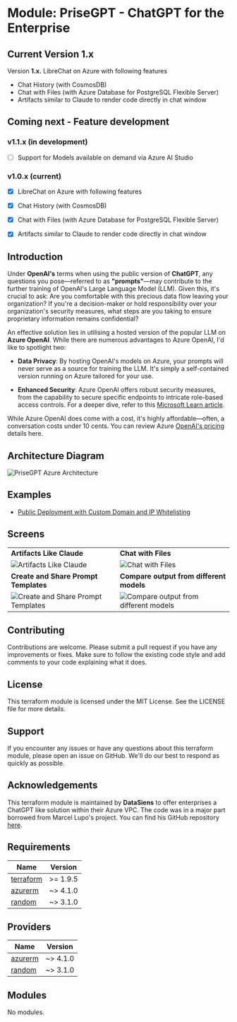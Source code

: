 # Module: PriseGPT - ChatGPT for the Enterprise

## Current Version 1.x

Version **1.x.** LibreChat on Azure with following features
- Chat History (with CosmosDB)
- Chat with Files (with Azure Database for PostgreSQL Flexible Server)
- Artifacts similar to Claude to render code directly in chat window

## Coming next - Feature development

### v1.1.x (in development)

- [ ] Support for Models available on demand via Azure AI Studio


### v1.0.x (current)

- [x] LibreChat on Azure with following features
- [x] Chat History (with CosmosDB)
- [x] Chat with Files (with Azure Database for PostgreSQL Flexible Server)
- [x] Artifacts similar to Claude to render code directly in chat window


## Introduction

Under **OpenAI's** terms when using the public version of **ChatGPT**, any questions you pose—referred to as **"prompts"**—may contribute to the further training of OpenAI's Large Language Model (LLM). Given this, it's crucial to ask: Are you comfortable with this precious data flow leaving your organization? If you're a decision-maker or hold responsibility over your organization's security measures, what steps are you taking to ensure proprietary information remains confidential?  

An effective solution lies in utilising a hosted version of the popular LLM on **Azure OpenAI**. While there are numerous advantages to Azure OpenAI, I'd like to spotlight two:

- **Data Privacy**: By hosting OpenAI's models on Azure, your prompts will never serve as a source for training the LLM. It's simply a self-contained version running on Azure tailored for your use.

- **Enhanced Security**: Azure OpenAI offers robust security measures, from the capability to secure specific endpoints to intricate role-based access controls.
For a deeper dive, refer to this [Microsoft Learn article](https://learn.microsoft.com/en-us/azure/ai-services/openai/overview/?wt.mc_id=DT-MVP-5004771).  

While Azure OpenAI does come with a cost, it's highly affordable—often, a conversation costs under 10 cents. You can review Azure [OpenAI's pricing](https://azure.microsoft.com/en-us/pricing/details/cognitive-services/openai-service/) details here.

## Architecture Diagram

![PriseGPT Azure Architecture](https://raw.githubusercontent.com/datasiensai/prisegpt/main/assets/PriseGPT_Azure_Architecture.jpg)

## Examples

- [Public Deployment with Custom Domain and IP Whitelisting](https://github.com/datasiensai/prisegpt/tree/main/examples/public_deployment_with_custom_domain)

## Screens

<table>
  <tr>
    <td><strong>Artifacts Like Claude</strong></td>
    <td><strong>Chat with Files</strong></td>
  </tr>
  <tr>
    <td><img src="https://github.com/datasiensai/prisegpt/blob/main/assets/Artifacts.png" alt="Artifacts Like Claude" style="max-width: 100%; height: auto;"></td>
    <td><img src="https://github.com/datasiensai/prisegpt/blob/main/assets/FileChat.png" alt="Chat with Files" style="max-width: 100%; height: auto;"></td>
  </tr>
  <tr>
    <td><strong>Create and Share Prompt Templates</strong></td>
    <td><strong>Compare output from different models</strong></td>
  </tr>
  <tr>
    <td><img src="https://github.com/datasiensai/prisegpt/blob/main/assets/PromptTemplates.png" alt="Create and Share Prompt Templates" style="max-width: 100%; height: auto;"></td>
    <td><img src="https://github.com/datasiensai/prisegpt/blob/main/assets/ModelComparison.png" alt="Compare output from different models" style="max-width: 100%; height: auto;"></td>
  </tr>
</table>

## Contributing

Contributions are welcome. Please submit a pull request if you have any improvements or fixes. Make sure to follow the existing code style and add comments to your code explaining what it does.  

## License

This terraform module is licensed under the MIT License. See the LICENSE file for more details.  

## Support

If you encounter any issues or have any questions about this terraform module, please open an issue on GitHub. We'll do our best to respond as quickly as possible.  

## Acknowledgements

This terraform module is maintained by **DataSiens** to offer enterprises a ChatGPT like solution within their Azure VPC.
The code was in a major part borrowed from Marcel Lupo's project. You can find his GitHub repository [here](https://github.com/Pwd9000-ML).

<!-- BEGIN_TF_DOCS -->
## Requirements

| Name | Version |
|------|---------|
| <a name="requirement_terraform"></a> [terraform](#requirement\_terraform) | >= 1.9.5 |
| <a name="requirement_azurerm"></a> [azurerm](#requirement\_azurerm) | ~> 4.1.0 |
| <a name="requirement_random"></a> [random](#requirement\_random) | ~> 3.1.0 |

## Providers

| Name | Version |
|------|---------|
| <a name="provider_azurerm"></a> [azurerm](#provider\_azurerm) | ~> 4.1.0 |
| <a name="provider_random"></a> [random](#provider\_random) | ~> 3.1.0 |

## Modules

No modules.
